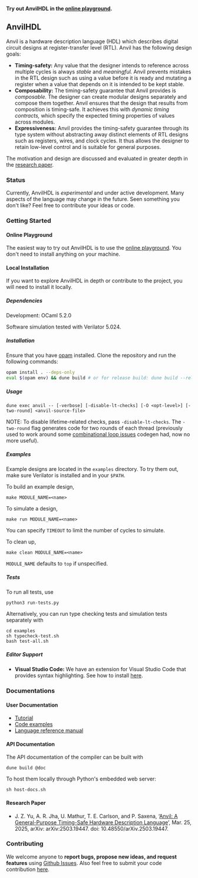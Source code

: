 **Try out AnvilHDL in the [online playground](https://anvil.capstone.kisp-lab.org/).**

## AnvilHDL

Anvil is a hardware description language (HDL) which
describes digital circuit designs at register-transfer level (RTL).
Anvil has the following design goals:

- **Timing-safety:** Any value that the designer intends to reference across multiple
    cycles is always _stable_ and _meaningful._ Anvil prevents mistakes in the RTL design
    such as using a value before it is ready and mutating a register when a value that
    depends on it is intended to be kept stable.
- **Composability:** The timing-safety guarantee that Anvil provides is _composable._
    The designer can create modular designs separately and compose them together.
    Anvil ensures that the design that results from composition is timing-safe.
    It achieves this with _dynamic timing contracts,_ which specify the expected timing
    properties of values across modules.
- **Expressiveness:** Anvil provides the timing-safety guarantee through its type system without abstracting
    away distinct elements of RTL designs such as registers, wires, and clock cycles.
    It thus allows the designer to retain low-level control and
    is suitable for general purposes.

The motivation and design are discussed and evaluated
in greater depth in the [research paper](https://arxiv.org/abs/2503.19447).

### Status

Currently, AnvilHDL is _experimental_ and under active development.
Many aspects of the language may change in the future.
Seen something you don't like? Feel free to contribute your ideas or code.


### Getting Started

#### Online Playground

The easiest way to try out AnvilHDL is to use the [online playground](https://anvil.capstone.kisp-lab.org/).
You don't need to install anything on your machine.

#### Local Installation

If you want to explore AnvilHDL in depth or contribute to the project,
you will need to install it locally.

##### Dependencies

Development: OCaml 5.2.0

Software simulation tested with Verilator 5.024.

##### Installation

Ensure that you have [opam](https://opam.ocaml.org/) installed.
Clone the repository and run the following commands:

```bash
opam install . --deps-only
eval $(opam env) && dune build # or for release build: dune build --release
```

##### Usage

```
dune exec anvil -- [-verbose] [-disable-lt-checks] [-O <opt-level>] [-two-round] <anvil-source-file>
```

NOTE: To disable lifetime-related checks, pass `-disable-lt-checks`. The `-two-round` flag
generates code for two rounds of each thread (previously used to
work around some [combinational loop issues](https://github.com/jasonyu1996/anvil/issues/33) codegen had, now no more useful).

##### Examples

Example designs are located in the `examples` directory.
To try them out, make sure Verilator is installed and in
your `$PATH`.

To build an example design,
```
make MODULE_NAME=<name>
```

To simulate a design,
```
make run MODULE_NAME=<name>
```

You can specify `TIMEOUT` to limit the number of cycles to simulate.

To clean up,
```
make clean MODULE_NAME=<name>
```

`MODULE_NAME` defaults to `top` if unspecified.


##### Tests

To run all tests, use
```
python3 run-tests.py
```

Alternatively, you can run type checking tests and simulation tests separately with
```
cd examples
sh typecheck-test.sh
bash test-all.sh
```

##### Editor Support

* **Visual Studio Code:** We have an extension for Visual Studio Code that provides syntax highlighting.
  See how to install [here](editors/vscode/README.md).

### Documentations

#### User Documentation

* [Tutorial](docs/tutorial/README.md)
* [Code examples](examples/README.md)
* [Language reference manual](docs/langref/README.md)

#### API Documentation

The API documentation of the compiler can be built with
```
dune build @doc
```

To host them locally through Python's embedded web server:
```
sh host-docs.sh
```

#### Research Paper

* J. Z. Yu, A. R. Jha, U. Mathur, T. E. Carlson, and P. Saxena,
  ‘[Anvil: A General-Purpose Timing-Safe Hardware Description Language](https://arxiv.org/abs/2503.19447)’,
  Mar. 25, 2025, arXiv: arXiv:2503.19447. doi: 10.48550/arXiv.2503.19447.


### Contributing

We welcome anyone to
**report bugs, propose new ideas, and request features**
using [Github Issues](https://github.com/jasonyu1996/anvil/issues).
Also feel free to submit your code contribution [here](https://github.com/jasonyu1996/anvil/compare).
